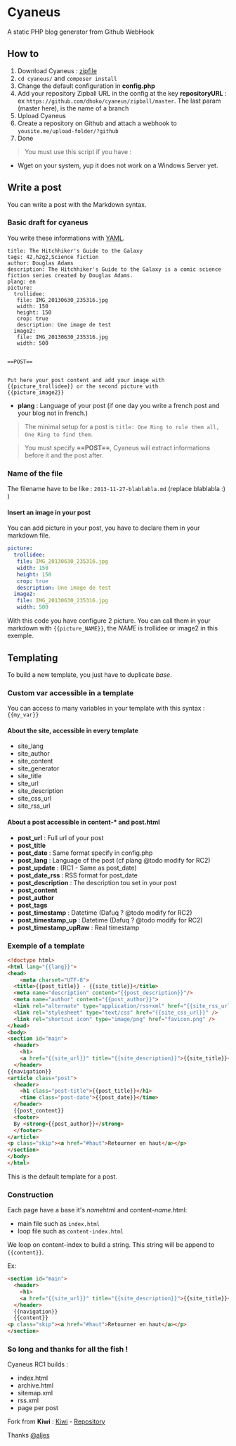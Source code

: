 # Cyaneus

A static PHP blog generator from Github WebHook

## How to

1. Download Cyaneus : [zipfile](https://github.com/dhoko/cyaneus/zipball/master)
2. `cd cyaneus/` and `composer install`
3. Change the default configuration in **config.php**
4. Add your repository Zipball URL in the config at the key **repositoryURL** : ex `https://github.com/dhoko/cyaneus/zipball/master`. The last param (master here), is the name of a branch
5. Upload Cyaneus
6. Create a repository on Github and attach a webhook to `yousite.me/upload-folder/?github`
7. Done

> You must use this script if you have : 
- Wget on your system, yup it does not work on a Windows Server yet.


## Write a post

You can write a post with the Markdown syntax. 

### Basic draft for cyaneus

You write these informations with [YAML](http://wikipedia.org/wiki/YAML).

```
title: The Hitchhiker's Guide to the Galaxy
tags: 42,h2g2,Science fiction
author: Douglas Adams
description: The Hitchhiker's Guide to the Galaxy is a comic science fiction series created by Douglas Adams.
plang: en
picture: 
  trollidee:
   file: IMG_20130630_235316.jpg
   width: 150
   height: 150
   crop: true
   description: Une image de test
  image2:
   file: IMG_20130630_235316.jpg
   width: 500


==POST==


Put here your post content and add your image with {{picture_trollidee}} or the second picture with 
{{picture_image2}}
```

- **plang** : Language of your post (if one day you write a french post and your blog not in french.)

> The minimal setup for a post is `title: One Ring to rule them all, One Ring to find them`. 

> You must specify **==POST==**, Cyaneus will extract informations before it and the post after.

### Name of the file

The filename have to be like : `2013-11-27-blablabla.md` (replace blablabla :) )

#### Insert an image in your post

You can add picture in your post, you have to declare them in your markdown file.

```yaml
picture: 
  trollidee:
   file: IMG_20130630_235316.jpg
   width: 150
   height: 150
   crop: true
   description: Une image de test
  image2:
   file: IMG_20130630_235316.jpg
   width: 500
```

With this code you have configure 2 picture. You can call them in your markdown with `{{picture_NAME}}`, the *NAME* is trollidee or image2 in this exemple.


## Templating

To build a new template, you just have to duplicate *base*.

### Custom var accessible in a template

You can access to many variables in your template with this syntax : `{{my_var}}`

#### About the site, accessible in every template

- site_lang
- site_author
- site_content
- site_generator
- site_title
- site_url
- site_description
- site_css_url
- site_rss_url

#### About a post accessible in content-* and post.html

- **post_url** : Full url of your post
- **post_title** 
- **post_date** : Same format specify in config.php
- **post_lang** : Language of the post (cf plang @todo modify for RC2)
- **post_update** : (RC1 - Same as post_date)
- **post_date_rss** : RSS format for post_date
- **post_description** : The description tou set in your post
- **post_content** 
- **post_author** 
- **post_tags** 
- **post_timestamp** : Datetime (Dafuq ? @todo modify for RC2)
- **post_timestamp_up** : Datetime (Dafuq ? @todo modify for RC2)
- **post_timestamp_upRaw** : Real timestamp

### Exemple of a template

```html
<!doctype html>
<html lang="{{lang}}">
<head>
    <meta charset="UTF-8">
  <title>{{post_title}} - {{site_title}}</title>
  <meta name="description" content="{{post_description}}"/>
  <meta name="author" content="{{post_author}}">
  <link rel="alternate" type="application/rss+xml" href="{{site_rss_url}}" />
  <link rel="stylesheet" type="text/css" href="{{site_css_url}}" />
  <link rel="shortcut icon" type="image/png" href="favicon.png" />
</head>
<body>
<section id="main">
  <header>
    <h1>
    <a href="{{site_url}}" title="{{site_description}}">{{site_title}}</a></h1>
  </header>
{{navigation}}
<article class="post">
  <header>
    <h1 class="post-title">{{post_title}}</h1>
    <time class="post-date">{{post_date}}</time>
  </header>
  {{post_content}}
  <footer>
  By <strong>{{post_author}}</strong>
  </footer>
</article>
<p class="skip"><a href="#haut">Retourner en haut</a></p>
</section>
</body>
</html>
```

This is the default template for a post. 

### Construction

Each page have a base it's *name*html and content-*name*.html:

- main file such as `index.html`
- loop file such as `content-index.html`

We loop on content-index to build a string. This string will be append to `{{content}}`.

Ex: 

```html
<section id="main">
  <header>
    <h1>
    <a href="{{site_url}}" title="{{site_description}}">{{site_title}}</a></h1>
  </header>
  {{navigation}}
  {{content}}
<p class="skip"><a href="#haut">Retourner en haut</a></p>
</section>
```

### So long and thanks for all the fish !

Cyaneus RC1 builds :

- index.html
- archive.html
- sitemap.xml
- rss.xml
- page per post

Fork from **Kiwi** : [Kiwi](http://jeunes-science.org/kiwi/) - [Repository](http://darcsden.com/aljes/kiwi-0)

Thanks [@aljes](https://twitter.com/aljes)

